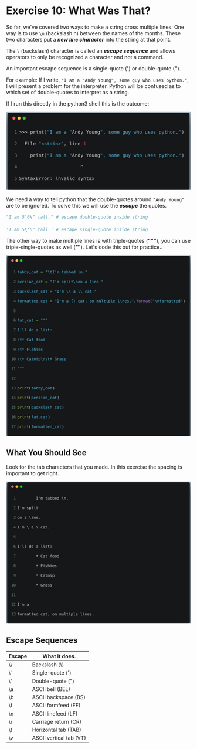 # Exercise 10: What Was That?

So far, we've covered two ways to make a string cross multiple lines. One way is to use `\n`
(backslash n) between the names of the months. These two characters put a _**new line character**_
into the string at that point.

The `\` (backslash) character is called an _**escape sequence**_ and allows operators to only be recognized a character and not a command.

An important escape sequence is a single-quote (**'**) or double-quote (**"**).

For example: If I write, `"I am a "Andy Young", some guy who uses python."`, I will present a problem for the interpreter. Python will be confused as to which set of double-quotes to interpret as a string.

If I run this directly in the python3 shell this is the outcome:

![error10.png](../assets/ex10/error10.png)

We need a way to tell python that the double-quotes around `"Andy Young"` are to be ignored. To solve this
we will use the _**escape**_ the quotes.

```python
"I am 5'6\" tall." # escape double-quote inside string

'I am 5\'6" tall.' # escape single-quote inside string
```

The other way to make multiple lines is with triple-quotes (**"""**), you can use triple-single-quotes as well (**'''**).
Let's code this out for practice..

![ex10.png](../assets/ex10/ex10.png)

## What You Should See

Look for the tab characters that you made. In this exercise the spacing is important to get right.

![bash10.png](../assets/ex10/bash10.png)

## Escape Sequences

| Escape | What it does.           |
|--------|-------------------------|
| \\\    | Backslash (\\)          |
| \\'    | Single-quote (')        |
| \\"    | Double-quote (")        |
| \\a    | ASCII bell (BEL)        |
| \\b    | ASCII backspace (BS)    |
| \\f    | ASCII formfeed (FF)     |
| \\n    | ASCII linefeed (LF)     |
| \\r    | Carriage return (CR)    |
| \\t    | Horizontal tab (TAB)    |
| \\v    | ASCII vertical tab (VT) |